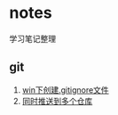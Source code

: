 # notes
学习笔记整理

## git
1. [win下创建.gitignore文件](https://github.com/klauspeng/notes/blob/master/git/git.md#win下创建gitignore文件)
2. [同时推送到多个仓库](https://github.com/klauspeng/notes/blob/master/git/git.md#同时推送到多个仓库)